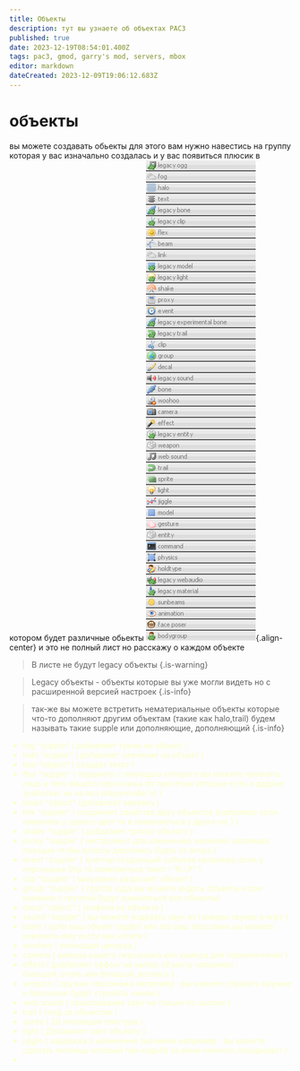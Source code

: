 ```yaml
---
title: Объекты
description: тут вы узнаете об объектах PAC3
published: true
date: 2023-12-19T08:54:01.400Z
tags: pac3, gmod, garry's mod, servers, mbox
editor: markdown
dateCreated: 2023-12-09T19:06:12.683Z
---
```


# объекты

вы можете создавать обьекты для этого вам нужно
навестись на группу которая у вас изначально создалась
и у вас появиться плюсик в котором будет 
различные обьекты
<a title="Лист объектов и дополнений">
![pac3_list.png](/pac3_list.png){.align-center}
</a>
и это не полный лист но расскажу о каждом объекте
> В листе не будут legacy объекты
{.is-warning}

> Legacy объекты - объекты которые вы уже могли видеть но с расширенной версией настроек
{.is-info}

> так-же вы можете встретить нематериальные объекты которые что-то дополняют другим объектам (такие как halo,trail)
будем называть такие supple или дополняющие, дополняющий
{.is-info}

<font color="#fbffc5">

- fog ^supple^ ( добавляет туман на объект )
- halo ^supple^ ( добавляет свечение на объект )
- text ^object^ ( создает текст )
- flex ^supple^ ( параметр с помощью которого вы можете изменять лицо и тело вашего персонажа по пресетам которые есть в аддоне {работает не на все playermodel's} )
- beam ^object^ (добавляет верёвку )
- link ^supple^ ( соединяет свойства двух объектов {например если поменять у одного цвет то и поменяеться у друго-во } )
- shake ^supple^ ( добавляет тряску объекту )
- proxy ^supple^ ( инструмент для изменений значений например позиции чтобы волосы дергались будто от ветра )
- event ^supple^ ( триггер создающий событие например если у персонажа 0hp то появляеться текст : "R.I.P" )
- clip ^supple^ ( визуально разрезает объект )
- group ^supple^ ( группа куда вы можете кидать объекты и при измение с группой будут изменяться все объекты)
- decal ^object^ ( графити на объекте )
- sound ^supple^ ( вы можете издавать звук из галереи звуков в игре )
- bone ( если ваш объект ragdoll или это ваш персонаж вы можете изменять ему кости как хотите )
- woohoo ( летающая цензура )
- camera ( камера вашего персонажа или камера для переключения )
- effect ( доабвляет эффект на выбор объекту например : большой_огонь или большой_всплеск )
- weapon ( оружие персонажа например : вы можете спрятать оружие и персонаж будет стрелять ничем )
- web sound ( проигрование звук но только по сыллке )
- trail ( след за объектом )
- sprite ( 2d летающая текстура )
- light ( Добавляет свет объекту )
- jiggle ( задержка в изменение значении например : вы можете сделать питомца который при ходьбе за вами немного опаздывает )
- 

</font>



